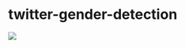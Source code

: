 # twitter-gender-detection  
![](https://images.theconversation.com/files/351698/original/file-20200807-18-13k2a9d.jpg?ixlib=rb-1.1.0&rect=0%2C9%2C2158%2C1053&q=20&auto=format&w=320&fit=clip&dpr=2&usm=12&cs=strip)
